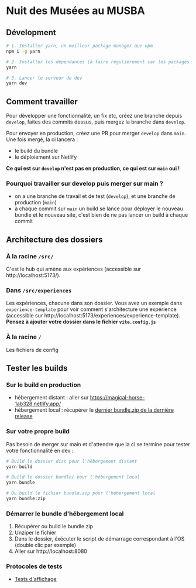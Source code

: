 # Nuit des Musées au MUSBA

## Dévelopment

```bash
# 1. Installer yarn, un meilleur package manager que npm
npm i -g yarn

# 2. Installer les dépendances (à faire régulièrement car les packages peuvent êtres mis à jour)
yarn

# 3. Lancer le serveur de dev
yarn dev
```

## Comment travailler

Pour développer une fonctionnalité, un fix etc, créez une branche depuis `develop`, faites des commits dessus, puis mergez la branche dans `develop`.

Pour envoyer en production, créez une PR pour merger `develop` dans `main`. Une fois mergé, la ci lancera :

- le build du bundle
- le déploiement sur Netlify

**Ce qui est sur `develop` n'est pas en production, ce qui est sur `main` oui !**

### Pourquoi travailler sur develop puis merger sur main ?

- on a une branche de travail et de test (`develop`), et une branche de production (`main`)
- à chaque commit sur `main` un build se lance pour déployer le nouveau bundle et le nouveau site, c'est bien de ne pas lancer un build à chaque commit

## Architecture des dossiers

### À la racine `/src/`

C'est le hub qui amène aux expériences (accessible sur http://localhost:5173/).

### Dans `/src/experiences`

Les expériences, chacune dans son dossier.
Vous avez un exemple dans `experience-template` pour voir comment s'architecture une expérience (accessible sur http://localhost:5173/experiences/experience-template).
**Pensez à ajouter votre dossier dans le fichier `vite.config.js`**

### À la racine `/`

Les fichiers de config

## Tester les builds

### Sur le build en production

- hébergement distant : aller sur https://magical-horse-1ab328.netlify.app/
- hébergement local : récupérer le [dernier bundle.zip de la dernière release](https://github.com/nuit-musee-musba/experience/releases/latest/download/bundle.zip)

### Sur votre propre build

Pas besoin de merger sur main et d'attendre que la ci se termine pour tester votre fonctionnalité en dev :

```bash
# Build le dossier dist pour l'hébergement distant
yarn build

# Build le dossier bundle/ pour l'hébergement local
yarn bundle

# Ou build le fichier bundle.zip pour l'hébergement local
yarn bundle:zip
```

### Démarrer le bundle d'hébergement local

1. Récupérer ou build le bundle.zip
2. Unziper le fichier
3. Dans le dossier, éxécuter le script de démarrage correspondant à l'OS (double clic par exemple)
4. Aller sur http://localhost:8080

### Protocoles de tests

- [Tests d'affichage](https://docs.google.com/document/d/1sBZ3sFOpRg8fPJS0sMHI_C1JK4XoqwRLattG3UdXTCM/edit?usp=drive_link)
